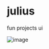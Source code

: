 # julius
fun projects ui

![image](https://user-images.githubusercontent.com/10960176/232399861-93c5425a-9637-48c0-9982-40512c4d8c4e.png)
